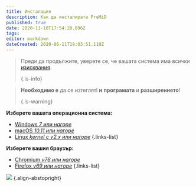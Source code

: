 ```yaml
---
title: Инсталация
description: Как да инсталирате PreMiD
published: true
date: 2020-11-10T17:54:28.896Z
tags:
editor: markdown
dateCreated: 2020-06-11T18:03:51.119Z
---
```


> Преди да продължите, уверете се, че вашата система има всички [изисквания](/install/requirements). 
> 
> {.is-info}

> **Необходимо е** да се изтеглятl **и** **програмата** и **разширението**! 
> 
> {.is-warning}

**Изберете вашата операционна система:**
- [Windows *7 или нагоре*](/install/windows)
- [macOS *10.11 или нагоре*](/install/macos)
- [Linux *kernel с v2.x или нагоре*](/install/linux)
{.links-list}

**Изберете вашия браузър:**
- [Chromium *v76 или нагоре*](/install/chromium)
- [Firefox *v69 или нагоре*](/install/firefox)
{.links-list}

![](https://a.icons8.com/ajlQdsfa/FZhYWV/svg.svg) {.align-abstopright}